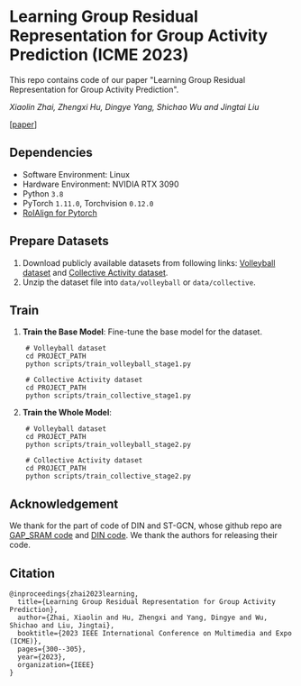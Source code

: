 # Learning Group Residual Representation for Group Activity Prediction (ICME 2023)
This repo contains code of our paper "Learning Group Residual Representation for Group Activity Prediction". 

_Xiaolin Zhai, Zhengxi Hu, Dingye Yang, Shichao Wu and Jingtai Liu_

[[paper](https://ieeexplore.ieee.org/abstract/document/10220015)]

## Dependencies

- Software Environment: Linux 
- Hardware Environment: NVIDIA RTX 3090
- Python `3.8`
- PyTorch `1.11.0`, Torchvision `0.12.0`
- [RoIAlign for Pytorch](https://github.com/longcw/RoIAlign.pytorch)

## Prepare Datasets

1. Download publicly available datasets from following links: [Volleyball dataset](http://vml.cs.sfu.ca/wp-content/uploads/volleyballdataset/volleyball.zip) and [Collective Activity dataset](http://vhosts.eecs.umich.edu/vision//ActivityDataset.zip).
2. Unzip the dataset file into `data/volleyball` or `data/collective`.


## Train
1. **Train the Base Model**: Fine-tune the base model for the dataset. 
```shell
    # Volleyball dataset
    cd PROJECT_PATH 
    python scripts/train_volleyball_stage1.py
    
    # Collective Activity dataset
    cd PROJECT_PATH 
    python scripts/train_collective_stage1.py
  ```

2. **Train the Whole Model**:
```shell
    # Volleyball dataset
    cd PROJECT_PATH 
    python scripts/train_volleyball_stage2.py
    
    # Collective Activity dataset
    cd PROJECT_PATH 
    python scripts/train_collective_stage2.py
  ```

## Acknowledgement

We thank for the part of code of DIN and ST-GCN, whose github repo are [GAP_SRAM code](https://github.com/junwenchen/GAP_SRAM) and [DIN code](https://github.com/JacobYuan7/DIN-Group-Activity-Recognition-Benchmark). We thank the authors for releasing their code.


## Citation
```
@inproceedings{zhai2023learning,
  title={Learning Group Residual Representation for Group Activity Prediction},
  author={Zhai, Xiaolin and Hu, Zhengxi and Yang, Dingye and Wu, Shichao and Liu, Jingtai},
  booktitle={2023 IEEE International Conference on Multimedia and Expo (ICME)},
  pages={300--305},
  year={2023},
  organization={IEEE}
}

```
